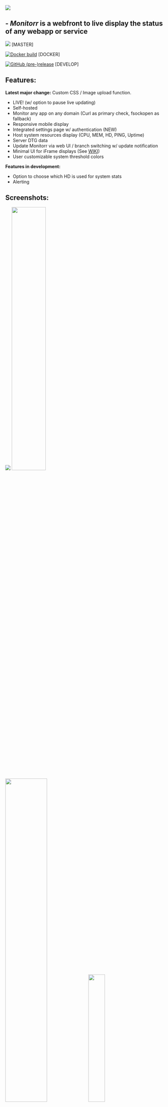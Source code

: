 ![](https://raw.githubusercontent.com/Monitorr/Monitorr/master/assets/img/monitorrbanner.png)


## - *Monitorr* is a webfront to live display the status of any webapp or service

[![](https://img.shields.io/github/release/monitorr/monitorr.svg?style=flat)](https://github.com/monitorr/monitorr/releases) [MASTER]


[![Docker build](https://img.shields.io/docker/build/monitorr/monitorr.svg?maxAge=2592000)](https://hub.docker.com/r/monitorr/monitorr/) [DOCKER]

[![GitHub (pre-)release](https://img.shields.io/github/release/monitorr/monitorr/all.svg)](https://github.com/monitorr/monitorr/releases) [DEVELOP]


## Features:

**Latest major change:** Custom CSS / Image upload function.

- LIVE! (w/ option to pause live updating)
- Self-hosted
- Monitor any app on any domain (Curl as primary check, fsockopen as fallback)
- Responsive mobile display
- Integrated settings page w/ authentication (NEW)
- Host system resources display (CPU, MEM, HD, PING, Uptime)
- Server DTG data
- Update Monitorr via web UI / branch switching w/ update notification
- Minimal UI for iFrame displays (See [WIKI](https://github.com/Monitorr/Monitorr/wiki/05-Integration:--Organizr))
- User customizable system threshold colors

**Features in development:**
- Option to choose which HD is used for system stats
- Alerting


## Screenshots:

![](https://i.imgur.com/h8S1976.png)
<img src="https://i.imgur.com/SwevXaG.png" width="46%"> <img src="https://i.imgur.com/eCyidGT.png" width="51%">
<img src="https://i.imgur.com/ejNyp3j.jpg" width="32%">  <img src="https://i.imgur.com/btxGuuo.png" width="32%"> <img src="https://i.imgur.com/YQV6FEJ.png" width="32%"> 



### Mobile:

![](https://i.imgur.com/RKp2yiZ.jpg?1)


## Prerequisites:
1) [PHP](https://secure.php.net/downloads.php) (7.1+ recommended)
2) [PHP cURL](https://secure.php.net/manual/en/book.curl.php)
3) [PHP ZipArchive](http://www.php.net/manual/en/zip.installation.php)
4) [PHP PDO](http://php.net/manual/en/book.pdo.php)
5) [SQLite](https://www.sqlite.org/index.html)
6) [GIT](https://git-scm.com/download/win) (Recommended for Windows hosts (see wiki)

## Libraries used in this project:
- [Alpaca](https://github.com/gitana/alpaca/)
- [PHP Login](https://github.com/panique/php-login-one-file)
- [Form Validation](https://github.com/DrRoach/FormValidation)


## Quick Start:
- See full configuration instructions in the WiKi: https://github.com/Monitorr/Monitorr/wiki
1) Clone/download repository to your webserver
2) Make sure the user account that runs your webserver has RW access to the monitorr folder (eg. for linux it's usually www-data:www-data) - this is for updates to work properly.
3) Browse to <localhost\domain>/monitorr/index.php
4) Establish data directory, and user database.
5) Configure Monitorr
6) Chill


## Feature Requests:
 [![Feature Requests](https://cloud.githubusercontent.com/assets/390379/10127973/045b3a96-6560-11e5-9b20-31a2032956b2.png)](https://feathub.com/Monitorr/Monitorr)

**Current feature requests:**

[![Feature Requests](https://feathub.com/Monitorr/Monitorr?format=svg)](https://feathub.com/Monitorr/Monitorr)


## Connect:

- Need live help?  Join us on Discord:   [![Discord](https://img.shields.io/discord/102860784329052160.svg)](https://discord.gg/YKbRXtt)

- E-mail: monitorrapp@gmail.com

- Buy us a beer! Donate:        [![Donate](https://img.shields.io/badge/Donate-PayPal-green.svg)](https://paypal.me/monitorrapp)

- Check out our sister app **Logarr**:  https://github.com/Monitorr/Logarr

## About Us:
- [seanvree](https://github.com/seanvree) (Windows Wizard)
- [jonfinley](https://github.com/jonfinley) (Linux Dude)
- [wjbeckett](https://github.com/wjbeckett)

## Credits:
- [Causefx](https://github.com/Causefx)
- [Roxedux](https://github.com/si0972)
- [christronyxyocum](https://github.com/christronyxyocum)
- [rob1998](https://github.com/rob1998)
